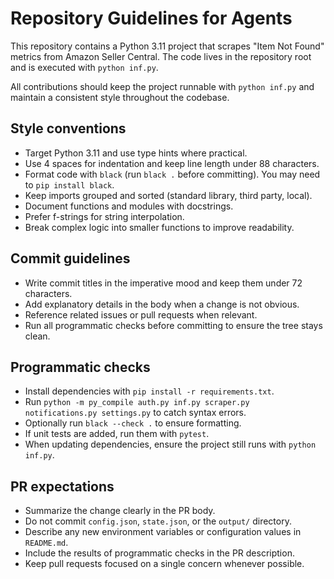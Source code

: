 # Repository Guidelines for Agents

This repository contains a Python 3.11 project that scrapes "Item Not Found" metrics from Amazon Seller Central. The code lives in the repository root and is executed with `python inf.py`.

All contributions should keep the project runnable with `python inf.py` and maintain a consistent style throughout the codebase.

## Style conventions
- Target Python 3.11 and use type hints where practical.
- Use 4 spaces for indentation and keep line length under 88 characters.
- Format code with `black` (run `black .` before committing). You may need to `pip install black`.
- Keep imports grouped and sorted (standard library, third party, local).
- Document functions and modules with docstrings.
- Prefer f-strings for string interpolation.
- Break complex logic into smaller functions to improve readability.

## Commit guidelines
- Write commit titles in the imperative mood and keep them under 72 characters.
- Add explanatory details in the body when a change is not obvious.
- Reference related issues or pull requests when relevant.
- Run all programmatic checks before committing to ensure the tree stays clean.

## Programmatic checks
- Install dependencies with `pip install -r requirements.txt`.
- Run `python -m py_compile auth.py inf.py scraper.py notifications.py settings.py` to catch syntax errors.
- Optionally run `black --check .` to ensure formatting.
- If unit tests are added, run them with `pytest`.
- When updating dependencies, ensure the project still runs with `python inf.py`.

## PR expectations
- Summarize the change clearly in the PR body.
- Do not commit `config.json`, `state.json`, or the `output/` directory.
- Describe any new environment variables or configuration values in `README.md`.
- Include the results of programmatic checks in the PR description.
- Keep pull requests focused on a single concern whenever possible.

